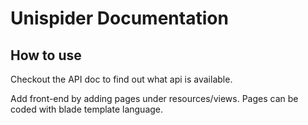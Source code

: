# Unispider Documentation

## How to use

Checkout the API doc to find out what api is available.

Add front-end by adding pages under resources/views.
Pages can be coded with blade template language.
